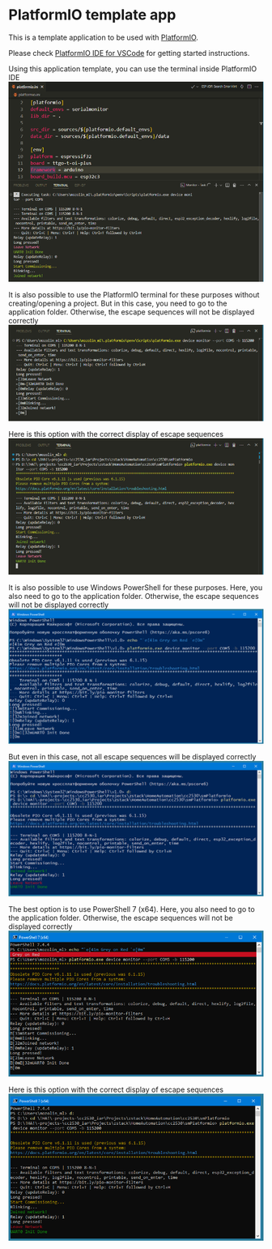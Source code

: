 PlatformIO template app
========================

This is a template application to be used with [PlatformIO](https://platformio.org/).

Please check [PlatformIO IDE for VSCode](https://docs.platformio.org/en/latest/integration/ide/vscode.html) for getting started instructions.

Using this application template, you can use the terminal inside PlatformIO IDE  
![](img/smPlatformio_01.png)  

It is also possible to use the PlatformIO terminal for these purposes without creating/opening a project. But in this case, you need to go to the application folder. Otherwise, the escape sequences will not be displayed correctly  
![](img/smPlatformio_02.png)  

Here is this option with the correct display of escape sequences  
![](img/smPlatformio_03.png)  

It is also possible to use Windows PowerShell for these purposes. Here, you also need to go to the application folder. Otherwise, the escape sequences will not be displayed correctly  
![](img/smPlatformio_04.png)  

But even in this case, not all escape sequences will be displayed correctly  
![](img/smPlatformio_05.png)  

The best option is to use PowerShell 7 (x64). Here, you also need to go to the application folder. Otherwise, the escape sequences will not be displayed correctly  
![](img/smPlatformio_06.png)  

Here is this option with the correct display of escape sequences  
![](img/smPlatformio_07.png)  
